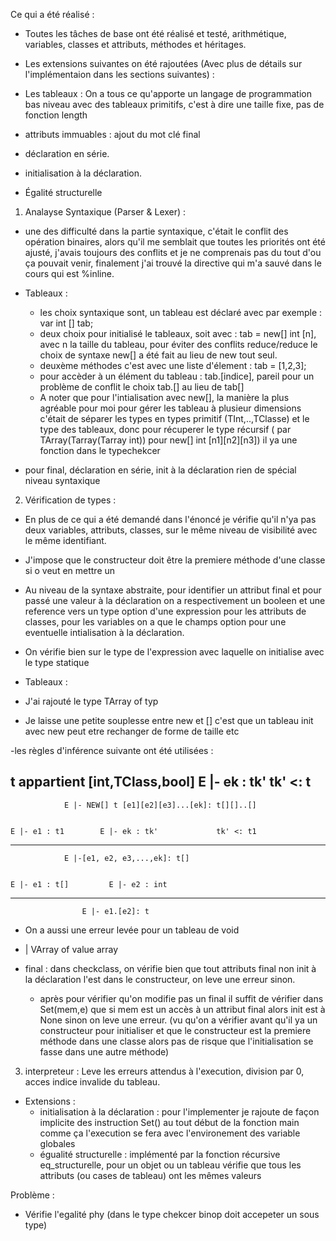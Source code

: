 Ce qui a été réalisé :

- Toutes les tâches de base ont été réalisé et testé, arithmétique, variables, classes et attributs, méthodes et héritages.

- Les extensions suivantes on été rajoutées (Avec plus de détails sur l'implémentaion dans les sections suivantes) :
- Les tableaux : On a tous ce qu'apporte un langage de programmation bas niveau avec des tableaux primitifs, c'est à dire une taille fixe, pas de fonction length
- attributs immuables : ajout du mot clé final
- déclaration en série.
- initialisation à la déclaration.
- Égalité structurelle

1) Analayse Syntaxique (Parser & Lexer) : 

- une des difficulté dans la partie syntaxique, c'était le conflit des opération binaires, alors qu'il me semblait que toutes les priorités ont été ajusté, j'avais toujours des conflits et je ne comprenais pas du tout d'ou ça pouvait venir, finalement j'ai trouvé la directive qui m'a sauvé dans le cours qui est %inline.

- Tableaux : 
    - les choix syntaxique sont, un tableau est déclaré avec par exemple : var int [] tab;
    - deux choix pour initialisé le tableaux, soit avec : tab = new[] int [n], avec n la taille du tableau, pour éviter des conflits reduce/reduce le choix de syntaxe new[] a été fait au lieu de new tout seul.
    - deuxème méthodes c'est avec une liste d'élement : tab = [1,2,3];
    - pour accèder à un élément du tableau : tab.[indice], pareil pour un problème de conflit le choix tab.[] au lieu de tab[]
    - A noter que pour l'intialisation avec new[], la manière la plus agréable pour moi pour gérer les tableau à plusieur dimensions c'était de séparer les types en types primitif (TInt,..,TClasse) et le type des tableaux, donc pour récuperer le type récursif ( par TArray(Tarray(Tarray int)) pour new[] int [n1][n2][n3]) il ya une fonction dans le typechekcer

- pour final, déclaration en série, init à la déclaration rien de spécial niveau syntaxique 

2) Vérification de types : 

- En plus de ce qui a été demandé dans l'énoncé je vérifie qu'il n'ya pas deux variables, attributs, classes, sur le même niveau de visibilité avec le même identifiant.

- J'impose que le constructeur doit être la premiere méthode d'une classe si o veut en mettre un

- Au niveau de la syntaxe abstraite, pour identifier un attribut final et pour passé une valeur à la déclaration on a respectivement un booleen et une reference vers un type option d'une expression pour les attributs de classes, pour les variables on a que le champs option pour une eventuelle intialisation à la déclaration.

- On vérifie bien sur le type de l'expression avec laquelle on initialise avec le type statique

- Tableaux : 

- J'ai rajouté le type TArray of typ
- Je laisse une petite souplesse entre new et [] c'est que un tableau init avec new peut etre rechanger de forme
de taille etc

-les règles d'inférence suivante ont été utilisées :

  t appartient [int,TClass,bool]      E |- ek : tk'      tk' <: t
  -------------------------------------------------------------------
                E |- NEW[] t [e1][e2][e3]...[ek]: t[][]..[]


    E |- e1 : t1        E |- ek : tk'             tk' <: t1
  -------------------------------------------------------------------
                E |-[e1, e2, e3,...,ek]: t[]


    E |- e1 : t[]         E |- e2 : int             
  -------------------------------------------------------------------
                    E |- e1.[e2]: t

- On a aussi une erreur levée pour un tableau de void
- | VArray of value array 

- final : dans checkclass, on vérifie bien que tout attributs final non init à la déclaration l'est dans le constructeur, on leve une erreur sinon.

    - après pour vérifier qu'on modifie pas un final il suffit de vérifier dans Set(mem,e)
    que si mem est un accès à un attribut final alors init est à None sinon on leve une erreur. (vu qu'on a vérifier avant qu'il ya un constructeur pour initialiser et que le constructeur est la premiere méthode dans une classe alors pas de risque que l'initialisation se fasse dans une autre méthode)

3) interpreteur : 
Leve les erreurs attendus à l'execution, division par 0, acces indice invalide du tableau.
   
- Extensions :
  - initialisation à la déclaration : pour l'implementer je rajoute de façon implicite des instruction Set() au tout début de la fonction main comme ça l'execution se fera avec l'environement des variable globales 
  - égualité structurelle : implémenté par la fonction récursive eq_structurelle, pour un objet ou un tableau vérifie que tous les attributs (ou cases de tableau) ont les mêmes valeurs 


Problème : 
- Vérifie l'egalité phy (dans le type chekcer binop doit accepeter un sous type)

